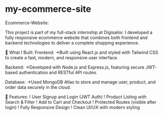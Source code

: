 # my-ecommerce-site
Ecommerce-Website:

This project is part of my full-stack internship at Digisailor.
I developed a fully responsive ecommerce website that combines both frontend and backend technologies to deliver a complete shopping experience.

🔧 What I Built:
Frontend:
->Built using React.js and styled with Tailwind CSS to create a fast, modern, and responsive user interface.

Backend:
->Developed with Node.js and Express.js, featuring secure JWT-based authentication and RESTful API routes.

Database:
->Used MongoDB Atlas to store and manage user, product, and order data securely in the cloud.

🌟 Features:
! User Signup and Login (JWT Auth)
! Product Listing with Search & Filter
! Add to Cart and Checkout
! Protected Routes (visible after login)
! Fully Responsive Design
! Clean UI/UX with modern styling
